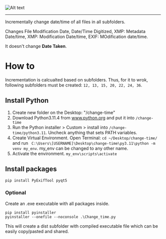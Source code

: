 
![Alt text](./images/Example1.gif)

---

Incrementally change date/time of all files in all subfolders. 

Changes File Modification Date, Date/Time Digitized, XMP: Metadata Date/time, XMP: Modification Date/time, EXIF: MOdification date/time.

It doesn't change **Date Taken**. 

# How to
Incrementation is calcualted based on subfolders. Thus, for it to wrok, following subfolders must be created: `12, 13, 15, 20, 22, 24, 36`. 

## Install Python
1. Create new folder on the Desktop: "/change-time"
2. Download Python3.11.4 from www.python.org and put it into `/change-time`
3. Run the Python installer > Custom > install into `/change-time/python3.11`. Uncheck anything that sets PATH variables.
4. Create Virtual Environment. Open Terminal: `cd ~/Desktop/change-time/` and run ` C:\Users\[USERNAME]\Desktop\change-time\py3.11\python -m venv my_env`. my_env can be changed to any other name. 
5. Activate the environment. `my_env\scripts\activate`

## Install packages
```
pip install PyExifTool pyqt5
```

### Optional
Create an .exe executable with all packages inside. 
```
pip install pyinstaller
pyinstaller --onefile --noconsole .\Change_time.py
```

This will create a dist subfolder with compiled executable file which can be easily copy/pasted and shared. 
